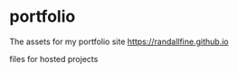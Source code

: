 # portfolio

The assets for my portfolio site https://randallfine.github.io

files for hosted projects
